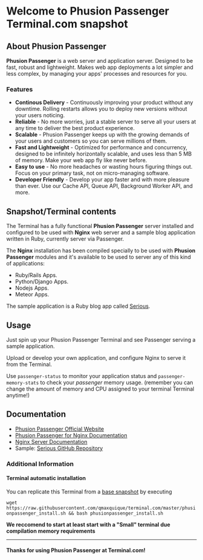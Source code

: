 # Welcome to Phusion Passenger Terminal.com snapshot

## About **Phusion Passenger**
**Phusion Passenger** is a web server and application server. Designed to be fast, robust and lightweight. Makes web app deployments a lot simpler and less complex, by managing your apps' processes and resources for you.

### Features
- **Continous Delivery** - Continuously improving your product without any downtime. Rolling restarts allows you to deploy new versions without your users noticing.
- **Reliable** - No more worries, just a stable server to serve all your users at any time to deliver the best product experience.
- **Scalable** - Phusion Passenger keeps up with the growing demands of your users and customers so you can serve millions of them.
- **Fast and Lightweight** - Optimized for performance and concurrency, designed to be infinitely horizontally scalable, and uses less than 5 MB of memory. Make your web app fly like never before.
- **Easy to use** - No more headaches or wasting hours figuring things out. Focus on your primary task, not on micro-managing software.
- **Developer Friendly** - Develop your app faster and with more pleasure than ever. Use our Cache API, Queue API, Background Worker API, and more.

## Snapshot/Terminal contents

The Terminal has a fully functional **Phusion Passenger** server installed and configured to be used with **Nginx** web server and a sample blog application written in Ruby, currently server via Passenger.


The **Nginx** installation has been compiled specially to be used with **Phusion Passenger** modules and it's available to be used to server any of this kind of applications:
- Ruby/Rails Apps.
- Python/Django Apps.
- Nodejs Apps.
- Meteor Apps.


The sample application is a Ruby blog app called [Serious](https://github.com/colszowka/serious).

## Usage
Just spin up your Phusion Passenger Terminal and see Passenger serving a sample application.

Upload or develop your own application, and configure Nginx to serve it from the Terminal.

Use `passenger-status` to monitor your application status and `passenger-memory-stats` to check your _passenger_ memory usage. (remember you can change the amount of memory and CPU assigned to your terminal Terminal anytime!)

## Documentation
- [Phusion Passenger Official Website](https://www.phusionpassenger.com/documentation/Users%20guide%20Nginx.html)
- [Phusion Passenger for Nginx Documentation](https://www.phusionpassenger.com/documentation/Users%20guide%20Nginx.html)
- [Nginx Server Documentation](http://wiki.nginx.org/Resources)
- Sample: [Serious GitHub Repository](https://github.com/colszowka/serious)


### Additional Information
#### Terminal automatic installation
You can replicate this Terminal from a [base snapshot](https://www.terminal.com/tiny/FzpHiTXG1K) by executing

`wget https://raw.githubusercontent.com/qmaxquique/terminal.com/master/phusionpassenger_install.sh && bash phusionpassenger_install.sh`

**We reccomend to start at least start with a "Small" terminal due compilation memory requirements**

---

#### Thanks for using Phusion Passenger at Terminal.com!
